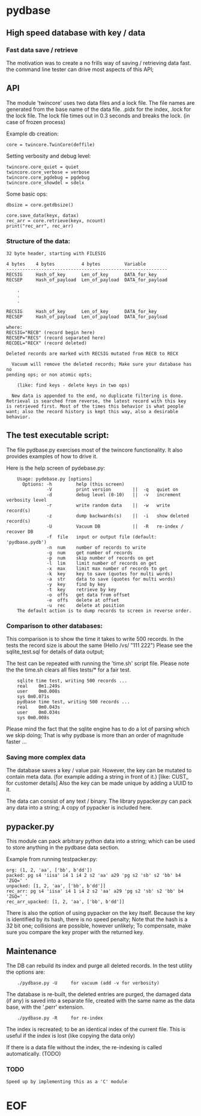 # pydbase

## High speed database with key / data

### Fast data save / retrieve

  The motivation was to create a no frills way of saving / retrieving data fast.
  the command line tester can drive most aspects of this API;

## API

The module 'twincore' uses two data files and a lock file. The file names are generated
from the base name of the data file. .pidx for the index, .lock for the lock file.
The lock file times out in 0.3 seconds and breaks the lock. (in case of frozen process)

Example db creation:

    core = twincore.TwinCore(deffile)

Setting verbosity and debug level:

    twincore.core_quiet = quiet
    twincore.core_verbose = verbose
    twincore.core_pgdebug = pgdebug
    twincore.core_showdel = sdelx

Some basic ops:

    dbsize = core.getdbsize()

    core.save_data(keyx, datax)
    rec_arr = core.retrieve(keyx, ncount)
    print("rec_arr", rec_arr)

### Structure of the data:

    32 byte header, starting with FILESIG

    4 bytes    4 bytes          4 bytes         Variable
    ------------------------------------------------------------
    RECSIG     Hash_of_key      Len_of_key      DATA_for_key
    RECSEP     Hash_of_payload  Len_of_payload  DATA_for_payload

        .
        .
        .

    RECSIG     Hash_of_key      Len_of_key      DATA_for_key
    RECSEP     Hash_of_payload  Len_of_payload  DATA_for_payload

    where:
    RECSIG="RECB" (record begin here)
    RECSEP="RECS" (record separated here)
    RECDEL="RECX" (record deleted)

    Deleted records are marked with RECSIG mutated from RECB to RECX

      Vacuum will remove the deleted records; Make sure your database has no
    pending ops; or non atomic opts;

        (like: find keys - delete keys in two ops)

      New data is appended to the end, no duplicate filtering is done.
    Retrieval is searched from reverse, the latest record with this key
    is retrieved first. Most of the times this behavior is what people
    want; also the record history is kept this way, also a desirable
    behavior.

## The test executable script:

The file pydbase.py exercises most of the twincore functionality. It also
provides examples of how to drive it.

Here is the help screen of pydebase.py:

        Usage: pydebase.py [options]
          Options: -h         help (this screen)
                   -V         print version        ||  -q   quiet on
                   -d         debug level (0-10)   ||  -v   increment verbosity level
                   -r         write random data    ||  -w   write record(s)
                   -z         dump backwards(s)    ||  -i   show deleted record(s)
                   -U         Vacuum DB            ||  -R   re-index / recover DB
                   -f  file   input or output file (default: 'pydbase.pydb')
                   -n  num    number of records to write
                   -g  num    get number of records
                   -p  num    skip number of records on get
                   -l  lim    limit number of records on get
                   -x  max    limit max number of records to get
                   -k  key    key to save (quotes for multi words)
                   -a  str    data to save (quotes for multi words)
                   -y  key    find by key
                   -t  key    retrieve by key
                   -o  offs   get data from offset
                   -e  offs   delete at offset
                   -u  rec    delete at position
        The default action is to dump records to screen in reverse order.

### Comparison to other databases:

 This comparison is to show the time it takes to write 500 records.
In the tests the record size is about the same (Hello /vs/ "111 222")
Please see the sqlite_test.sql for details of data output;

The test can be repeated with running the 'time.sh' script file.
Please note the the time.sh clears all files tests/* for a fair test.

        sqlite time test, writing 500 records ...
        real	0m1.249s
        user	0m0.008s
        sys	0m0.071s
        pydbase time test, writing 500 records ...
        real	0m0.043s
        user	0m0.034s
        sys	0m0.008s

  Please mind the fact that the sqlite engine has to do a lot of parsing which we
skip doing; That is why pydbase is more than an order of magnitude faster ...

### Saving more complex data

  The database saves a key / value pair. However, the key can be mutated to contain
meta data. (for example adding a string in front of it.) [like: CUST_  for customer details]
Also the key can be made unique by adding a UUID to it.

  The data can consist of any text / binary. The library pypacker.py can pack any data
into a string; A copy of pypacker is included here.

## pypacker.py

 This module can pack arbitrary python data into a string; which can be used to store
anything in the pydbase data section.

Example from running testpacker.py:

    org: (1, 2, 'aa', ['bb', b'dd'])
    packed: pg s4 'iisa' i4 1 i4 2 s2 'aa' a29 'pg s2 'sb' s2 'bb' b4 'ZGQ=' '
    unpacked: [1, 2, 'aa', ['bb', b'dd']]
    rec_arr: pg s4 'iisa' i4 1 i4 2 s2 'aa' a29 'pg s2 'sb' s2 'bb' b4 'ZGQ=' '
    rec_arr_upacked: [1, 2, 'aa', ['bb', b'dd']]

  There is also the option of using pypacker on the key itself. Because the key
is identified by its hash, there is no speed penalty; Note that the hash is a 32 bit
one; collisions are possible, however unlikely; To compensate, make sure you compare the
key proper with the returned key.

## Maintenance

  The DB can rebuild its index and purge all deleted records. In the test utility
the options are:

        ./pydbase.py -U     for vacuum (add -v for verbosity)

  The database is re-built, the deleted entries are purged, the damaged data (if any)
  is saved into a separate file, created with the same name as the data base,
  with the '.perr' extension.

        ./pydbase.py -R     for re-index

  The index is recreated; to be an identical index of the current file. This is useful if
the index is lost (like copying the data only)

  If there is a data file without the index, the re-indexing is called automatically. (TODO)

### TODO

    Speed up by implementing this as a 'C' module

# EOF
